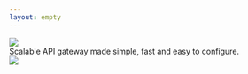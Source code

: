 ```yaml
---
layout: empty
---
```


<div class="container container--gray">
  <div class="container__content">
    <div class="home__jumbo">
    <img class="home__logo" src="{{ '/assets/images/logo-color@2x.png' | relative_url }}" />
      <div class="home__headline">
        Scalable API gateway made simple, fast and easy to configure.
      </div>
    </div>
  </div>
</div>
<div class="container">
  <div class="home__content">
    <img class="home__schema" src="{{ '/assets/images/home-schema.png' | relative_url }}" />
  </div>
</div>
